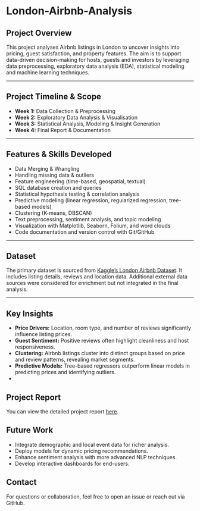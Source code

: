 # London-Airbnb-Analysis

## Project Overview

This project analyses Airbnb listings in London to uncover insights into pricing, guest satisfaction, and property features. The aim is to support data-driven decision-making for hosts, guests and investors by leveraging data preprocessing, exploratory data analysis (EDA), statistical modeling and machine learning techniques.

---

## Project Timeline & Scope

- **Week 1:** Data Collection & Preprocessing  
- **Week 2:** Exploratory Data Analysis & Visualisation  
- **Week 3:** Statistical Analysis, Modeling & Insight Generation  
- **Week 4:** Final Report & Documentation  

---

## Features & Skills Developed

- Data Merging & Wrangling  
- Handling missing data & outliers  
- Feature engineering (time-based, geospatial, textual)  
- SQL database creation and queries  
- Statistical hypothesis testing & correlation analysis  
- Predictive modeling (linear regression, regularized regression, tree-based models)  
- Clustering (K-means, DBSCAN)  
- Text preprocessing, sentiment analysis, and topic modeling  
- Visualization with Matplotlib, Seaborn, Folium, and word clouds  
- Code documentation and version control with Git/GitHub  

---

## Dataset

The primary dataset is sourced from [Kaggle’s London Airbnb Dataset](https://www.kaggle.com/datasets). It includes listing details, reviews and location data. Additional external data sources were considered for enrichment but not integrated in the final analysis.

---

## Key Insights

- **Price Drivers:** Location, room type, and number of reviews significantly influence listing prices.  
- **Guest Sentiment:** Positive reviews often highlight cleanliness and host responsiveness.  
- **Clustering:** Airbnb listings cluster into distinct groups based on price and review patterns, revealing market segments.  
- **Predictive Models:** Tree-based regressors outperform linear models in predicting prices and identifying outliers.
- 
## Project Report

You can view the detailed project report [here]([./report/London-Airbnb-Analysis-Report.pdf](https://github.com/Hariram1201/London-Airbnb-Analysis/tree/main/report)).
 

## Future Work

- Integrate demographic and local event data for richer analysis.  
- Deploy models for dynamic pricing recommendations.  
- Enhance sentiment analysis with more advanced NLP techniques.  
- Develop interactive dashboards for end-users.  

## Contact

For questions or collaboration, feel free to open an issue or reach out via GitHub.



